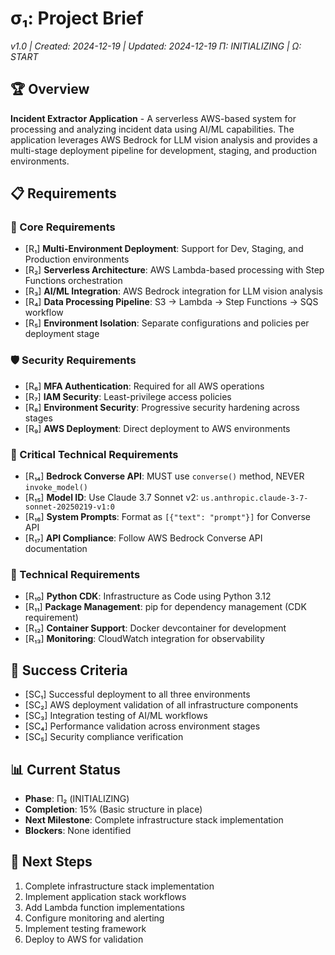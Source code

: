 # σ₁: Project Brief
*v1.0 | Created: 2024-12-19 | Updated: 2024-12-19*
*Π: INITIALIZING | Ω: START*

## 🏆 Overview

**Incident Extractor Application** - A serverless AWS-based system for processing and analyzing incident data using AI/ML capabilities. The application leverages AWS Bedrock for LLM vision analysis and provides a multi-stage deployment pipeline for development, staging, and production environments.

## 📋 Requirements

### 🎯 Core Requirements
- [R₁] **Multi-Environment Deployment**: Support for Dev, Staging, and Production environments
- [R₂] **Serverless Architecture**: AWS Lambda-based processing with Step Functions orchestration
- [R₃] **AI/ML Integration**: AWS Bedrock integration for LLM vision analysis
- [R₄] **Data Processing Pipeline**: S3 → Lambda → Step Functions → SQS workflow
- [R₅] **Environment Isolation**: Separate configurations and policies per deployment stage

### 🛡️ Security Requirements
- [R₆] **MFA Authentication**: Required for all AWS operations
- [R₇] **IAM Security**: Least-privilege access policies
- [R₈] **Environment Security**: Progressive security hardening across stages
- [R₉] **AWS Deployment**: Direct deployment to AWS environments

### 🚨 Critical Technical Requirements
- [R₁₄] **Bedrock Converse API**: MUST use `converse()` method, NEVER `invoke_model()`
- [R₁₅] **Model ID**: Use Claude 3.7 Sonnet v2: `us.anthropic.claude-3-7-sonnet-20250219-v1:0`
- [R₁₆] **System Prompts**: Format as `[{"text": "prompt"}]` for Converse API
- [R₁₇] **API Compliance**: Follow AWS Bedrock Converse API documentation

### 🔧 Technical Requirements
- [R₁₀] **Python CDK**: Infrastructure as Code using Python 3.12
- [R₁₁] **Package Management**: pip for dependency management (CDK requirement)
- [R₁₂] **Container Support**: Docker devcontainer for development
- [R₁₃] **Monitoring**: CloudWatch integration for observability

## 🎯 Success Criteria
- [SC₁] Successful deployment to all three environments
- [SC₂] AWS deployment validation of all infrastructure components
- [SC₃] Integration testing of AI/ML workflows
- [SC₄] Performance validation across environment stages
- [SC₅] Security compliance verification

## 📊 Current Status
- **Phase**: Π₂ (INITIALIZING)
- **Completion**: 15% (Basic structure in place)
- **Next Milestone**: Complete infrastructure stack implementation
- **Blockers**: None identified

## 🔄 Next Steps
1. Complete infrastructure stack implementation
2. Implement application stack workflows
3. Add Lambda function implementations
4. Configure monitoring and alerting
5. Implement testing framework
6. Deploy to AWS for validation